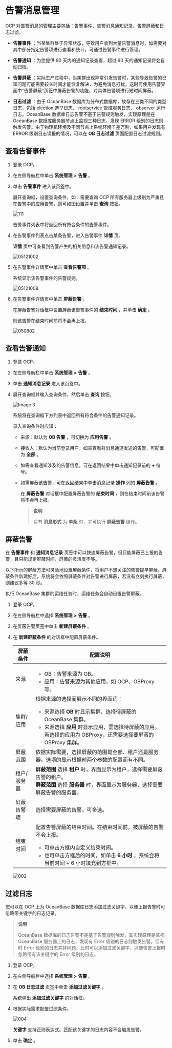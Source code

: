 # 告警消息管理

OCP 对告警消息的管理主要包括：告警事件、告警消息通知记录、告警屏蔽和日志过滤。

* **告警事件** ：当某集群处于异常状态，导致用户收到大量告警消息时，如需要对其中部分指定告警项进行查看和统计，可通过告警事件进行管理。

* **告警通知** ：为您提供 90 天内的通知记录查看，超过 90 天的通知记录将会自动归档。

* **告警屏蔽** ：实际生产过程中，当集群出现异常引发告警时，某些导致告警的已知问题可能需要较长时间才能恢复解决，为避免消息打扰，这时可使用告警界面中"告警屏蔽"页签中屏蔽告警的功能，对具体告警项进行短时间屏蔽。

* **日志过滤** ：由于 OceanBase 数据库为分布式数据库，故存在三类不同的类型日志，包括 election 选举日志、 rootservice 管控服务日志、 observer 运行日志。OceanBase 数据库日志告警不基于告警规则触发，实现原理是在 OceanBase 数据库服务器节点上监视三种日志，发现 ERROR 级别的日志则触发告警。由于物理机环境及不同节点上系统环境千差万别，如果用户发现有 ERROR 级别日志误报的情况，可以在 **OB 日志过滤** 页面配置日志过滤规则。

## 查看告警事件

1. 登录 OCP。

2. 在左侧导航栏中单击 **系统管理** **\>** **告警** 。

3. 单击 **告警事件** 进入该页签中。

   展开查询框，设置查询条件，如：需要查询 OCP 所有服务器上级别为严重且在告警中的应用告警，则可如图设置并单击 **查询** 按钮。

   ![111](https://help-static-aliyun-doc.aliyuncs.com/assets/img/zh-CN/3829060261/p271210.png)

   告警事件列表中将返回所有符合条件的告警事件。

4. 在告警事件列表点击某条告警，进入告警事件 **详情** 页。

   **详情** 页中可查看到告警产生的相关信息和该告警通知记录。

   ![05121002](https://help-static-aliyun-doc.aliyuncs.com/assets/img/zh-CN/7747870261/p272715.png)

5. 在告警事件详情页中单击 **查看告警项** 。

   系统显示该告警事件的告警规则。

   ![05121008](https://help-static-aliyun-doc.aliyuncs.com/assets/img/zh-CN/7747870261/p272717.png)

6. 在告警事件详情页中单击 **屏蔽告警** 。

   在屏蔽告警对话框中设置屏蔽该告警事件的 **结束时间** ，并单击 **确定** 。

   则该告警在结束时间前将不会再上报。

   ![050802](https://help-static-aliyun-doc.aliyuncs.com/assets/img/zh-CN/3829060261/p271715.png)

## 查看告警通知

1. 登录 OCP。

2. 在左侧导航栏中单击 **系统管理** **\>** **告警** 。

3. 单击 **通知消息记录** 进入该页签中。

4. 展开查询框并输入查询条件，然后单击 **查询** 按钮。

   ![Image 3](https://help-static-aliyun-doc.aliyuncs.com/assets/img/zh-CN/3729060261/p271223.png)

   系统将在查询框下方列表中返回所有符合条件的告警通知记录。

   录入查询条件时应知：

   * 来源：默认为 **OB 告警** ，可切换为 **应用告警** 。

   * 接收人：默认为当前登录用户，如需查看群消息通道发送的告警，可配置为 **全部** 。

   * 如需查看通知涉及的告警信息，可在返回结果中单击通知记录前的 **+** 符号。

   * 如需屏蔽该告警，可在返回结果中单击消息记录 **操作** 列的 **屏蔽告警** 。

     在 **屏蔽告警** 对话框中配置屏蔽告警的 **结束时间** ，则在结束时间前该告警将不会再上报。

     >**说明**
     >
     >只有 **消息形式** 为 **单条** 时，才可执行 **屏蔽告警** 操作。

## 屏蔽告警

在 **告警事件** 和 **通知消息记录** 页签中可以快速屏蔽告警，但只能屏蔽已上报的告警，且只能规定屏蔽时间，屏蔽的灵活度不够。

以下所示的屏蔽方法可灵活地设置屏蔽条件，将用户不想关注的告警提早屏蔽。屏蔽条件新建好后，系统将会依照屏蔽条件对告警进行屏蔽，若没有立刻执行屏蔽，则建议多等 30 秒。

执行 OceanBase 集群的运维任务时，运维任务会自动设置告警屏蔽。

1. 登录 OCP。

2. 在左侧导航栏中选择 **系统管理** **\>** **告警** 。

3. 在屏蔽告警页签中单击 **新建屏蔽条件** 。

4. 在 **新建屏蔽条件** 的对话框中配置屏蔽条件。

   |  屏蔽条件  |                                                                                                                  配置说明                                                                                                                  |
   |--------|----------------------------------------------------------------------------------------------------------------------------------------------------------------------------------------------------------------------------------------|
   | 来源     | <ul><li>OB：告警来源为 OB。</li>   <li>应用：告警来源为其他应用，如 OCP、OBProxy 等。 </li></ul>                                                                                                   |
   | 集群/应用  | 根据来源的选择而展示不同的界面词： <ul><li>来源选择 **OB** 时显示集群，选择待屏蔽的 OceanBase 集群。</li>   <li>来源选择 **应用** 时显示应用，需选择待屏蔽的应用。若选择的应用为 OBProxy，还需要选择要屏蔽的 OBProxy 集群。</li></ul>    |
   | 屏蔽范围   | 依据实际需要，选择屏蔽的范围是全部、租户还是服务器。选项的显示根据前两个参数的配置而有不同。                                                                                                                                                                                         |
   | 租户/服务器 | **屏蔽范围** 选择 **租户** 时，界面显示为租户，选择需要屏蔽告警的租户。 </br>**屏蔽范围** 选择 **服务器** 时，界面显示为服务器，选择需要屏蔽告警的服务器。                                                                                                                                 |
   | 屏蔽告警项  | 选择需要屏蔽的告警，可多选。                                                                                                                                                                                                                         |
   | 结束时间   | 配置告警屏蔽的结束时间。在结束时间前，被屏蔽的告警不会上报。 <ul><li>可单击方框内自定义结束时间。</li>   <li> 也可单击方框后的时间，如单击 **6 小时** ，系统会将当前时间 + 6 小时填充到方框中。</li></ul>                                 |

   ![002](https://help-static-aliyun-doc.aliyuncs.com/assets/img/zh-CN/0799970261/p271363.png)

## 过滤日志

您可以在 OCP 上为 OceanBase 数据库日志添加过滤关键字，以便上报告警时可忽略带关键字的日志记录。

>**说明**
>
>OceanBase 数据库的日志告警不是基于告警规则触发，其实现原理是监视 OceanBase 服务器上的日志，发现有 Error 级别的日志则触发告警。但有时 Error 级别的日志并非问题，此时可以添加过滤关键字，以便告警上报时忽略带有该关键字的 Error 级别的日志。

1. 登录 OCP。

2. 在左侧导航栏中选择 **系统管理** **\>** **告警** 。

3. 在 **OB 日志过滤** 页签中单击 **添加过滤关键字** 。

   系统弹出 **添加过滤关键字** 的对话框。

4. 根据实际需求配置过滤条件。

   ![004](https://help-static-aliyun-doc.aliyuncs.com/assets/img/zh-CN/2629060261/p271498.png)

   **关键字** 支持正则表达式。匹配该关键字的日志内容不会触发告警。

5. 单击 **确定** 。

